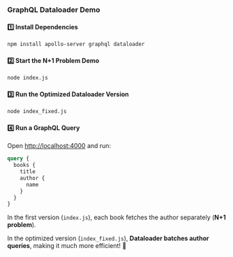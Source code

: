 ### GraphQL Dataloader Demo

#### 1️⃣ Install Dependencies

```sh
npm install apollo-server graphql dataloader
```

#### 2️⃣ Start the N+1 Problem Demo

```sh
node index.js
```

#### 3️⃣ Run the Optimized Dataloader Version

```sh
node index_fixed.js
```

#### 4️⃣ Run a GraphQL Query

Open [http://localhost:4000](http://localhost:4000) and run:

```graphql
query {
  books {
    title
    author {
      name
    }
  }
}
```

In the first version (`index.js`), each book fetches the author separately (**N+1 problem**).

In the optimized version (`index_fixed.js`), **Dataloader batches author queries**, making it much more efficient! 🚀
